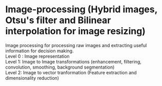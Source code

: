 # Image-processing (Hybrid images, Otsu's filter and Bilinear interpolation for image resizing)
Image processing for processing raw images and extracting useful information for decision making.  
Level 0 : Image representation  
Level 1: Image to Image transformations (enhancement, filtering, convolution, smoothing, background segmentation)  
Level 2: Image to vector tranformation (Feature extraction and dimensionality reduction)  
